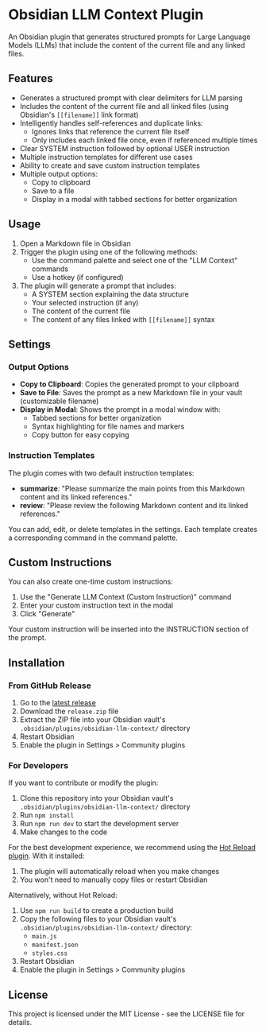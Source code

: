 # Obsidian LLM Context Plugin

An Obsidian plugin that generates structured prompts for Large Language Models (LLMs) that include the content of the current file and any linked files.

## Features

- Generates a structured prompt with clear delimiters for LLM parsing
- Includes the content of the current file and all linked files (using Obsidian's `[[filename]]` link format)
- Intelligently handles self-references and duplicate links:
  - Ignores links that reference the current file itself
  - Only includes each linked file once, even if referenced multiple times
- Clear SYSTEM instruction followed by optional USER instruction
- Multiple instruction templates for different use cases
- Ability to create and save custom instruction templates
- Multiple output options:
  - Copy to clipboard
  - Save to a file
  - Display in a modal with tabbed sections for better organization

## Usage

1. Open a Markdown file in Obsidian
2. Trigger the plugin using one of the following methods:
   - Use the command palette and select one of the "LLM Context" commands
   - Use a hotkey (if configured)
3. The plugin will generate a prompt that includes:
   - A SYSTEM section explaining the data structure
   - Your selected instruction (if any)
   - The content of the current file
   - The content of any files linked with `[[filename]]` syntax

## Settings

### Output Options

- **Copy to Clipboard**: Copies the generated prompt to your clipboard
- **Save to File**: Saves the prompt as a new Markdown file in your vault (customizable filename)
- **Display in Modal**: Shows the prompt in a modal window with:
  - Tabbed sections for better organization
  - Syntax highlighting for file names and markers
  - Copy button for easy copying

### Instruction Templates

The plugin comes with two default instruction templates:

- **summarize**: "Please summarize the main points from this Markdown content and its linked references."
- **review**: "Please review the following Markdown content and its linked references."

You can add, edit, or delete templates in the settings. Each template creates a corresponding command in the command palette.

## Custom Instructions

You can also create one-time custom instructions:

1. Use the "Generate LLM Context (Custom Instruction)" command
2. Enter your custom instruction text in the modal
3. Click "Generate"

Your custom instruction will be inserted into the INSTRUCTION section of the prompt.

## Installation

### From GitHub Release

1. Go to the [latest release](https://github.com/LHerskind/obsidian-llm-context/releases)
2. Download the `release.zip` file
3. Extract the ZIP file into your Obsidian vault's `.obsidian/plugins/obsidian-llm-context/` directory
4. Restart Obsidian
5. Enable the plugin in Settings > Community plugins

### For Developers

If you want to contribute or modify the plugin:

1. Clone this repository into your Obsidian vault's `.obsidian/plugins/obsidian-llm-context/` directory
2. Run `npm install`
3. Run `npm run dev` to start the development server
4. Make changes to the code

For the best development experience, we recommend using the [Hot Reload plugin](https://github.com/pjeby/hot-reload). With it installed:
1. The plugin will automatically reload when you make changes
2. You won't need to manually copy files or restart Obsidian

Alternatively, without Hot Reload:
1. Use `npm run build` to create a production build
2. Copy the following files to your Obsidian vault's `.obsidian/plugins/obsidian-llm-context/` directory:
   - `main.js`
   - `manifest.json`
   - `styles.css`
3. Restart Obsidian
4. Enable the plugin in Settings > Community plugins

## License

This project is licensed under the MIT License - see the LICENSE file for details.
